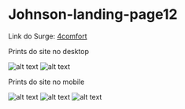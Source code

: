 # Johnson-landing-page12

Link do Surge: [4comfort](abright-representative.surge.sh
)

Prints do site no desktop

![alt text](https://i.imgur.com/UKCZptJ.jpg)
![alt text](https://i.imgur.com/Dl5baaG.jpg)


Prints do site no mobile

![alt text](https://i.imgur.com/XVR51ZF.jpg)
![alt text](https://i.imgur.com/EXCsh43.jpg)
![alt text](https://i.imgur.com/ghFwY1f.jpg)
